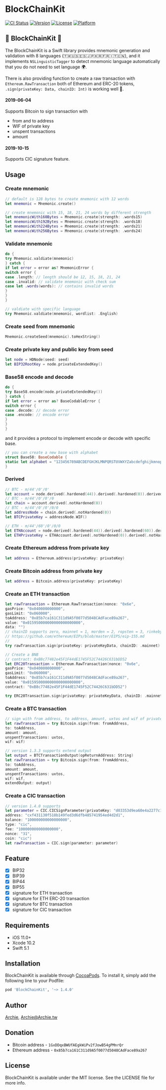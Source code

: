 # BlockChainKit

[![CI Status](https://img.shields.io/travis/Archie/BlockChainKit.svg?style=flat)](https://travis-ci.org/Archie/BlockChainKit)
[![Version](https://img.shields.io/cocoapods/v/BlockChainKit.svg?style=flat)](https://cocoapods.org/pods/BlockChainKit)
[![License](https://img.shields.io/cocoapods/l/BlockChainKit.svg?style=flat)](https://cocoapods.org/pods/BlockChainKit)
[![Platform](https://img.shields.io/cocoapods/p/BlockChainKit.svg?style=flat)](https://cocoapods.org/pods/BlockChainKit)

## 🔏 BlockChainKit 🔏
The BlockChainKit is a Swift library provides mnemonic generation and validation with 8 languages (🇹🇼🇺🇸🇪🇸🇯🇵🇰🇷🇫🇷🇮🇹🇨🇳), 
and it implements `NSLinguisticTagger` to detect mnemonic language automatically that you do not need to set language 🌍.

There is also providing function to create a raw transaction with `Ethereum.RawTransaction` both of Ethereum and ERC-20 tokens,
`.sign(privateKey: Data, chainID: Int)` is working well 💪.

#### 2019-06-04
Supports Bitcoin to sign transaction with 
- from and to address
- WIF of private key
- unspent transactions
- amount

#### 2019-10-15
Supports CIC signature feature.

## Usage

### Create mnemonic
```swift
// default is 128 bytes to create mnemonic with 12 words 
let mnemonic = Mnemonic.create()

// create mnemonic with 15, 18, 21, 24 words by different strength
let mnemonicWith160Bytes = Mnemonic.create(strength: .words15)
let mnemonicWith192Bytes = Mnemonic.create(strength: .words18)
let mnemonicWith224Bytes = Mnemonic.create(strength: .words21)
let mnemonicWith256Bytes = Mnemonic.create(strength: .words24)
```

### Validate mnemonic
```swift
do {
try Mnemonic.valdiate(mnemonic)
} catch {
if let error = error as? MnemonicError {
switch error {
case .length: // length should be 12, 15, 18, 21, 24
case .invalid: // validate mnemonic with check sum
case let .words(words): // contains invalid words
}
}
}

// valdiate with specific language
try Mnemonic.valdiate(mnemonic, wordlist: .English)
```

### Create seed from mnemonic
```swift
Mnemonic.createSeed(mnemonic).toHexString()
```

### Create private key and public key from seed
```swift
let node = HDNode(seed: seed)
let BIP32RootKey = node.privateExtendedKey()
```

### Base58 encode and decode
```swift
do {
try Base58.encode(node.privateExtendedKey())
} catch {
if let error = error as? BaseCodableError {
switch error {
case .decode: // decode error
case .encode: // encode error
}
}
}
```

and it provides a protocol to implement encode or decode with specific base.

```swift
// you can create a new base with alphabet
struct Base58: BaseCodable {
static let alphabet = "123456789ABCDEFGHJKLMNPQRSTUVWXYZabcdefghijkmnopqrstuvwxyz"
}
```

### Derived
```swift
// BTC - m/44'/0'/0'
let account = node.derived(.hardened(44)).derived(.hardened(0)).derived(.hardened(0))
// BTC - m/44'/0'/0'/0
let chain = account.derived(.notHardened(0))
// BTC - m/44'/0'/0'/0/0
let addressNode = chain.derived(.notHardened(0))
let BTCPrivateKey = addressNode.WIF() 

// ETH - m/44'/60'/0'/0/0
let ETHAccount = node.derived(.hardened(44)).derived(.hardened(60)).derived(.hardened(0))
let ETHPrivateKey = ETHAccount.derived(.notHardened(0)).derived(.notHardened(0)).ethPrivateKey
```

### Create Ethereum address from private key
```swift
let address = Ethereum.address(privateKey: privateKey)
```

### Create Bitcoin address from private key
```swift
let address = Bitcoin.address(privateKey: privateKey)
```

### Create an ETH transaction
```swift
let rawTransaction = Ethereum.RawTransaction(nonce: "0x6e",
gasPrice: "0x040000000000",
gasLimit: "0x060000",
toAddress: "0x85b7ca161C311d9A5f0077d5048CAdFace89a267",
value: "0x015950000000000000000000",
data: "")
// chainID supports zero, mainnet = 1, morden = 2, ropsten = 3, rinkeby = 4, goerli = 5, kovan = 42
// https://github.com/ethereum/EIPs/blob/master/EIPS/eip-155.md
//
try rawTransaction.sign(privateKey: privateKeyData, chainID: .mainnet)

// Create a BNB
// contract: 0xB8c77482e45F1F44dE1745F52C74426C631bDD52
let ERC20Transaction = Ethereum.RawTransaction(nonce: "0x6e",
gasPrice: "0x040000000000",
gasLimit: "0x060000",
toAddress: "0x85b7ca161C311d9A5f0077d5048CAdFace89a267",
value: "0x015950000000000000000000",
contract: "0xB8c77482e45F1F44dE1745F52C74426C631bDD52")

try ERC20Transaction.sign(privateKey: privateKeyData, chainID: .mainnet)
```

### Create a BTC transaction
```swift
// sign with from address, to address, amount, uxtos and wif of private key
let rawTransaction = try Bitcoin.sign(from: fromAddress,
to: toAddress,
amount: amount,
unspentTransactions: uxtos,
wif: wif)        

// version 1.3.3 supports extend output
let output = BTCTransactionOutput(opReturnAddress: String)
let rawTransaction = try Bitcoin.sign(from: fromAddress,
to: toAddress,
amount: amount,
unspentTransactions: uxtos,
wif: wif,
extendOutput: output)
```

### Create a CIC transaction
```swift
// version 1.4.0 supports
let parameter = CIC.CICSignParameter(privateKey: "d03353d9ea60e4a2277c1fcf35b858a46c6f60001a8a5ddd32b48f234ee0b9ca",
address: "cxf431130f518b149fed3d6dfb485741954ed4d2d1",
balance: "100000000000000000",
type: "cic",
fee: "100000000000000000",
nonce: "31",
coin: "cic")
let rawTransaction = CIC.sign(parameter: parameter)
```

## Feature

- [x] BIP32
- [x] BIP39
- [x] BIP44
- [x] BIP55
- [x] signature for ETH transaction
- [x] signature for ETH ERC-20 transaction
- [x] signature for BTC transaction
- [x] signature for CIC transaction

## Requirements

- iOS 11.0+
- Xcode 10.2
- Swift 5.1

## Installation

BlockChainKit is available through [CocoaPods](https://cocoapods.org). To install
it, simply add the following line to your Podfile:

```ruby
pod 'BlockChainKit', '~> 1.4.0'
```

## Author

[Archie](https://twitter.com/ChangArchie), Archie@Archie.tw

## Donation

- Bitcoin address - `1GxDDqxBWUfAEgkWiPv2fJowB54gPMnrQr`
- Ethereum address - `0x85b7ca161C311d9A5f0077d5048CAdFace89a267`

## License

BlockChainKit is available under the MIT license. See the LICENSE file for more info.
